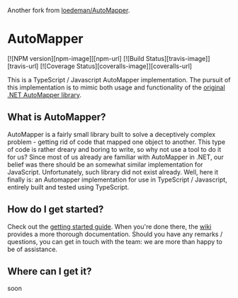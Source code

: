 Another fork from [loedeman/AutoMapper](https://github.com/loedeman/AutoMapper).

# AutoMapper
[![NPM version][npm-image]][npm-url] [![Build Status][travis-image]][travis-url] [![Coverage Status][coveralls-image]][coveralls-url]

This is a TypeScript / Javascript AutoMapper implementation. The pursuit of this implementation is to mimic both usage and functionality of the [original .NET AutoMapper library](https://github.com/AutoMapper/AutoMapper).

## What is AutoMapper?
AutoMapper is a fairly small library built to solve a deceptively complex problem - getting rid of code that mapped one object to another. This type of code is rather dreary and boring to write, so why not use a tool to do it for us?
Since most of us already are familiar with AutoMapper in .NET, our belief was there should be an somewhat similar implementation for JavaScript. Unfortunately, such library did not exist already. Well, here it finally is: an Automapper
implementation for use in TypeScript / Javascript, entirely built and tested using TypeScript.

## How do I get started?
Check out the [getting started guide](https://github.com/loedeman/AutoMapper/wiki/Getting-started). When you're done there, the [wiki](https://github.com/loedeman/AutoMapper/wiki) provides a more thorough documentation. Should you have any remarks / questions, you can get in touch with the team: we are more than happy to be of assistance.

## Where can I get it?
soon
